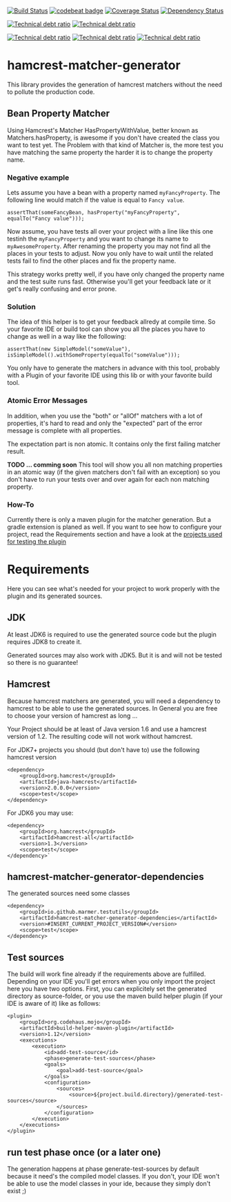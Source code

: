 [![Build Status](https://travis-ci.org/marmer/hamcrest-matcher-generator.svg?branch=master)](https://travis-ci.org/marmer/hamcrest-matcher-generator)
[![codebeat badge](https://codebeat.co/badges/e6115b82-9d80-4bdd-b36c-3a32c388f61a)](https://codebeat.co/projects/github-com-marmer-hamcrest-matcher-generator-master)
[![Coverage Status](https://coveralls.io/repos/github/marmer/hamcrest-matcher-generator/badge.svg?branch=master)](https://coveralls.io/github/marmer/hamcrest-matcher-generator?branch=master)
[![Dependency Status](https://www.versioneye.com/user/projects/5957d3e6368b080030c69d3f/badge.svg?style=flat-square)](https://www.versioneye.com/user/projects/5957d3e6368b080030c69d3f)
 
[![Technical debt ratio](https://sonarcloud.io/api/badges/measure?key=io.github.marmer.testutils:hamcrest-matcher-generator&metric=coverage)](https://sonarcloud.io/dashboard/index/io.github.marmer.testutils:hamcrest-matcher-generator) 
[![Technical debt ratio](https://sonarcloud.io/api/badges/measure?key=io.github.marmer.testutils:hamcrest-matcher-generator&metric=sqale_debt_ratio)](https://sonarcloud.io/dashboard/index/io.github.marmer.testutils:hamcrest-matcher-generator) 
 
[![Technical debt ratio](https://sonarcloud.io/api/badges/measure?key=io.github.marmer.testutils:hamcrest-matcher-generator&metric=new_maintainability_rating)](https://sonarcloud.io/dashboard/index/io.github.marmer.testutils:hamcrest-matcher-generator) 
[![Technical debt ratio](https://sonarcloud.io/api/badges/measure?key=io.github.marmer.testutils:hamcrest-matcher-generator&metric=new_reliability_rating)](https://sonarcloud.io/dashboard/index/io.github.marmer.testutils:hamcrest-matcher-generator) 
[![Technical debt ratio](https://sonarcloud.io/api/badges/measure?key=io.github.marmer.testutils:hamcrest-matcher-generator&metric=new_security_rating)](https://sonarcloud.io/dashboard/index/io.github.marmer.testutils:hamcrest-matcher-generator) 




hamcrest-matcher-generator
==========================
This library provides the generation of hamcrest matchers without the need to pollute the production code. 

Bean Property Matcher
---------------------

Using Hamcrest's Matcher HasPropertyWithValue, better known as Matchers.hasProperty, is awesome if you don't have created the class you want to test yet. The Problem with that kind of Matcher is, the more test you have matching the same property the harder it is to change the property name.

### Negative example

Lets assume you have a bean with a property named `myFancyProperty`. The following line would match if the value is equal to `Fancy value`.

`assertThat(someFancyBean, hasProperty("myFancyProperty", equalTo("Fancy value")));`

Now assume, you have tests all over your project with a line like this one testinh the `myFancyProperty` and you want to change its name to `myAwesomeProperty`. After renaming the property you may not find all the places in your tests to adjust. Now you only have to wait until the related tests fail to find the other places and fix the property name.

This strategy works pretty well, if you have only changed the property name and the test suite runs fast. Otherwise you'll get your feedback late or it get's really confusing and error prone.

### Solution

The idea of this helper is to get your feedback allredy at compile time. So your favorite IDE or build tool can show you all the places you have to change as well in a way like the following:

	assertThat(new SimpleModel("someValue"), isSimpleModel().withSomeProperty(equalTo("someValue")));

You only have to generate the matchers in advance with this tool, probably with a Plugin of your favorite IDE using this lib or with your favorite build tool.

### Atomic Error Messages

In addition, when you use the "both" or "allOf" matchers with a lot of properties, it's hard to read and only the "expected" part of the error message is complete with all properties. 

The expectation part is non atomic. It contains only the first failing matcher result.

**TODO ... comming soon** This tool will show you all non matching properties in an atomic way (if the given matchers don't fail with an exception) so you don't have to run your tests over and over again for each non matching property.

### How-To

Currently there is only a maven plugin for the matcher generation. But a gradle extension is planed as well. If you want to see how to configure your project, read the Requirements section and have a look at the [projects used for testing the plugin](hamcrest-matcher-generator-maven-plugin/src/test/projects)

Requirements
============
Here you can see what's needed for your project to work properly with the plugin and its generated sources.

JDK
---

At least JDK6 is required to use the generated source code but the plugin requires JDK8 to create it.

Generated sources may also work with JDK5. But it is and will not be tested so there is no guarantee!

Hamcrest
--------
Because hamcrest matchers are generated, you will need a dependency to hamcrest to be able to use the generated sources. In General you are free to choose your version of hamcrest as long ...

Your Project should be at least of Java version 1.6 and use a hamcrest version of 1.2. The resulting code will not work without hamcrest.

For JDK7+ projects you should (but don't have to) use the following hamcrest version

	<dependency>
		<groupId>org.hamcrest</groupId>
		<artifactId>java-hamcrest</artifactId>
		<version>2.0.0.0</version>
		<scope>test</scope>
	</dependency>	

For JDK6 you may use:

	<dependency>
		<groupId>org.hamcrest</groupId>
		<artifactId>hamcrest-all</artifactId>
		<version>1.3</version>
		<scope>test</scope>
	</dependency>`


hamcrest-matcher-generator-dependencies
---------------------------------------
The generated sources need some classes 

	<dependency>
		<groupId>io.github.marmer.testutils</groupId>
		<artifactId>hamcrest-matcher-generator-dependencies</artifactId>
		<version>#INSERT_CURRENT_PROJECT_VERSION#</version>
		<scope>test</scope>
	</dependency>
	
Test sources
------------
The build will work fine already if the requirements above are fulfilled. Depending on your IDE you'll get errors when you only import the project here you have two options. First, you can explicitely set the generated directory as source-folder, or you use the maven build helper plugin (if your IDE is aware of it) like as follows:


	<plugin>
		<groupId>org.codehaus.mojo</groupId>
		<artifactId>build-helper-maven-plugin</artifactId>
		<version>1.12</version>
		<executions>
			<execution>
				<id>add-test-source</id>
				<phase>generate-test-sources</phase>
				<goals>
					<goal>add-test-source</goal>
				</goals>
				<configuration>
					<sources>
						<source>${project.build.directory}/generated-test-sources</source>
					</sources>
				</configuration>
			</execution>
		</executions>
	</plugin>
	

run test phase once (or a later one)
------------------------------------
The generation happens at phase generate-test-sources by default because it need's the compiled model classes. If you don't, your IDE won't be able to use the model classes in your ide, because they simply don't exist ;)